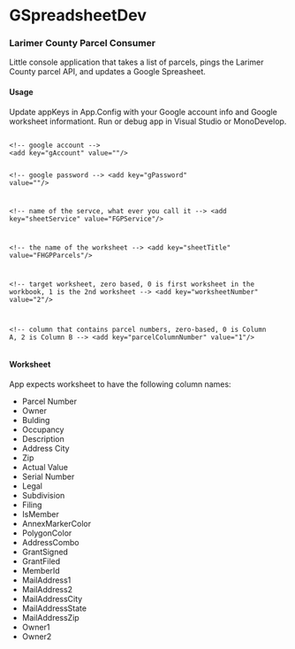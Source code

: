 GSpreadsheetDev
===============
<h3>Larimer County Parcel Consumer</h3>
<p>Little console application that takes a list of parcels, pings the Larimer County parcel API, and updates a Google Spreasheet. 
</p>

<h4>Usage</h4>
<p>Update appKeys in App.Config with your Google account info and Google worksheet informationt. Run or debug app in Visual Studio or MonoDevelop.</p>
<pre><code>
&lt;!-- google account --&gt;
&lt;add key="gAccount" value=""/&gt;

&lt;!-- google password --&gt;
&lt;add key="gPassword" value=""/&gt;

&lt;!-- name of the servce, what ever you call it --&gt;
&lt;add key="sheetService" value="FGPService"/&gt;

&lt;!-- the name of the worksheet --&gt;
&lt;add key="sheetTitle" value="FHGPParcels"/&gt;

&lt;!-- target worksheet, zero based, 0 is first worksheet in the workbook, 1 is the 2nd worksheet --&gt;
&lt;add key="worksheetNumber" value="2"/&gt;

&lt;!-- column that contains parcel numbers, zero-based, 0 is Column A, 2 is Column B --&gt;
&lt;add key="parcelColumnNumber" value="1"/&gt;
</code></pre>

<h4>Worksheet</h4>
<p>App expects worksheet to have the following column names:</p>
<ul>
<li>Parcel Number</li>
<li>Owner</li>	
<li>Bulding</li>	
<li>Occupancy</li> 
<li>Description</li>	
<li>Address	City</li>	
<li>Zip</li>	
<li>Actual Value</li>	
<li>Serial Number</li>	
<li>Legal	</li>
<li>Subdivision</li>	
<li>Filing</li>	
<li>IsMember</li>	
<li>AnnexMarkerColor</li>	
<li>PolygonColor</li>	
<li>AddressCombo</li>	
<li>GrantSigned</li>	
<li>GrantFiled</li>	
<li>MemberId</li>	
<li>MailAddress1</li>	
<li>MailAddress2</li>	
<li>MailAddressCity</li>	
<li>MailAddressState</li>	
<li>MailAddressZip</li>	
<li>Owner1</li>	
<li>Owner2</li>
</ul>
